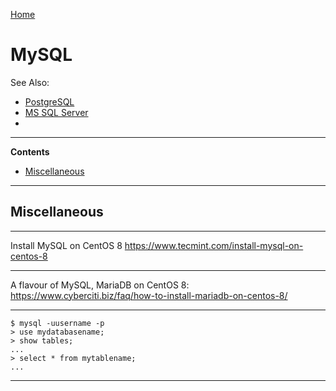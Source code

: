 [Home](Readme.md)
# MySQL

See Also:

 - [PostgreSQL](PostgreSQL.md)
 - [MS SQL Server](MSSQLServer.md)
 - 

---

**Contents**

- [Miscellaneous](MySQL.md#miscellaneous)

---

## Miscellaneous

---

Install MySQL on CentOS 8
https://www.tecmint.com/install-mysql-on-centos-8

---

A flavour of MySQL, MariaDB on CentOS 8:
https://www.cyberciti.biz/faq/how-to-install-mariadb-on-centos-8/

---

    $ mysql -uusername -p
    > use mydatabasename;
    > show tables;
    ...
    > select * from mytablename;
    ...
    
---
